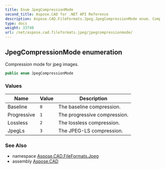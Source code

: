 ```yaml
---
title: Enum JpegCompressionMode
second_title: Aspose.CAD for .NET API Reference
description: Aspose.CAD.FileFormats.Jpeg.JpegCompressionMode enum. Compression mode for jpeg images
type: docs
weight: 33740
url: /net/aspose.cad.fileformats.jpeg/jpegcompressionmode/
---
```

## JpegCompressionMode enumeration

Compression mode for jpeg images.

```csharp
public enum JpegCompressionMode
```

### Values

| Name | Value | Description |
| --- | --- | --- |
| Baseline | `0` | The baseline compression. |
| Progressive | `1` | The progressive compression. |
| Lossless | `2` | The lossless compression. |
| JpegLs | `3` | The JPEG-LS compression. |

### See Also

* namespace [Aspose.CAD.FileFormats.Jpeg](../../aspose.cad.fileformats.jpeg/)
* assembly [Aspose.CAD](../../)


